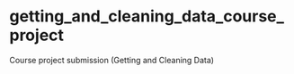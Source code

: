 getting_and_cleaning_data_course_project
========================================

Course project submission (Getting and Cleaning Data)
